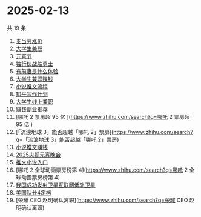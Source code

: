 # 2025-02-13

共 19 条

<!-- BEGIN ZHIHUSEARCH -->
<!-- 最后更新时间 Thu Feb 13 2025 19:09:29 GMT+0800 (China Standard Time) -->
1. [麦当劳涨价](https://www.zhihu.com/search?q=麦当劳涨价)
1. [大学生兼职](https://www.zhihu.com/search?q=大学生兼职)
1. [元宵节](https://www.zhihu.com/search?q=元宵节)
1. [独行侠战胜勇士](https://www.zhihu.com/search?q=独行侠战胜勇士)
1. [有前妻是什么体验](https://www.zhihu.com/search?q=有前妻是什么体验)
1. [大学生兼职赚钱](https://www.zhihu.com/search?q=大学生兼职赚钱)
1. [小说推文流程](https://www.zhihu.com/search?q=小说推文流程)
1. [知乎写作计划](https://www.zhihu.com/search?q=知乎写作计划)
1. [大学生线上兼职](https://www.zhihu.com/search?q=大学生线上兼职)
1. [赚钱副业推荐](https://www.zhihu.com/search?q=赚钱副业推荐)
1. [哪吒 2 票房超 95 亿 ](https://www.zhihu.com/search?q=哪吒 2 票房超 95 亿 )
1. [「流浪地球 3」能否超越「哪吒 2」票房](https://www.zhihu.com/search?q=「流浪地球 3」能否超越「哪吒 2」票房)
1. [小说推文赚钱](https://www.zhihu.com/search?q=小说推文赚钱)
1. [2025央视元宵晚会](https://www.zhihu.com/search?q=2025央视元宵晚会)
1. [推文小说入门](https://www.zhihu.com/search?q=推文小说入门)
1. [哪吒 2 全球动画票房榜第 4](https://www.zhihu.com/search?q=哪吒 2 全球动画票房榜第 4)
1. [我国成功发射卫星互联网低轨卫星](https://www.zhihu.com/search?q=我国成功发射卫星互联网低轨卫星)
1. [美国队长4定档](https://www.zhihu.com/search?q=美国队长4定档)
1. [荣耀 CEO 赵明确认离职](https://www.zhihu.com/search?q=荣耀 CEO 赵明确认离职)
<!-- END ZHIHUSEARCH -->
